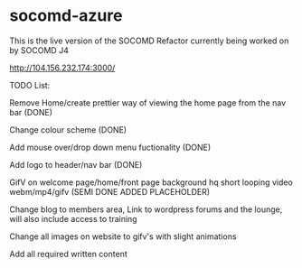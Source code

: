 # socomd-azure
This is the live version of the SOCOMD Refactor currently being worked on by SOCOMD J4

http://104.156.232.174:3000/

TODO List: 

Remove Home/create prettier way of viewing the home page from the nav bar (DONE)

Change colour scheme (DONE)

Add mouse over/drop down menu fuctionality (DONE)

Add logo to header/nav bar (DONE) 

GifV on welcome page/home/front page background hq short looping video webm/mp4/gifv (SEMI DONE ADDED PLACEHOLDER)

Change blog to members area, Link to wordpress forums and the lounge, will also include access to training

Change all images on website to gifv's with slight animations 

Add all required written content